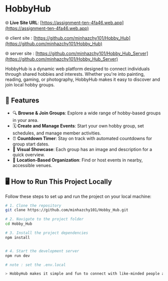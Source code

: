 

# HobbyHub

🌐 **Live Site URL**: [https://assignment-ten-4fa46.web.app](https://assignment-ten-4fa46.web.app)

🌐 client site : [https://github.com/minhazchy101/Hobby_Hub](https://github.com/minhazchy101/Hobby_Hub)

🌐 server site : [https://github.com/minhazchy101/Hobby_Hub_Server](https://github.com/minhazchy101/Hobby_Hub_Server)

HobbyHub is a dynamic web platform designed to connect individuals through shared hobbies and interests. Whether you're into painting, reading, gaming, or photography, HobbyHub makes it easy to discover and join local hobby groups.

## 🚀 Features

- 🔍 **Browse & Join Groups**: Explore a wide range of hobby-based groups in your area.
- 🗓️ **Create and Manage Events**: Start your own hobby group, set schedules, and manage member activities.
- ⏰ **Countdown Timer**: Stay on track with automated countdowns for group start dates.
- 📸 **Visual Showcase**: Each group has an image and description for a quick overview.
- 📍 **Location-Based Organization**: Find or host events in nearby, accessible venues.

## 🖥️ How to Run This Project Locally

Follow these steps to set up and run the project on your local machine:

```bash
# 1. Clone the repository
git clone https://github.com/minhazchy101/Hobby_Hub.git

# 2. Navigate to the project folder
cd Hobby_Hub

# 3. Install the project dependencies
npm install


# 4. Start the development server
npm run dev

# note : set the .env.local 

> HobbyHub makes it simple and fun to connect with like-minded people and build communities around your favorite pastimes.

